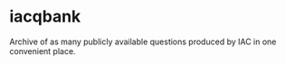 # iacqbank
Archive of as many publicly available questions produced by IAC in one convenient place.
